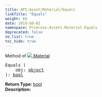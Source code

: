 ```yaml
---
title: API:Asset/Material/Equals
linkTitle: "Equals"
weight: 69
date: 2019-08-02
namespace: Primrose.Assets.Material.Equals
deprecated: false
no_list: true
toc_hide: true
---
```

Method of <a href="/docs/api-reference/Class/Material"><img src="/icons/silk/default.png"/>&nbsp;Material</a>
<pre class="method-declaration">
Equals (
    obj: <a class="type" href="/docs/api-reference/System/object">object</a>
): <a class="type" href="/docs/api-reference/System/Primitives#boolean">bool</a></pre>
<b>Return Type: </b>
<a class="type" href="/docs/api-reference/System/Primitives#boolean">bool</a>
<br/>
<b>Description: </b>